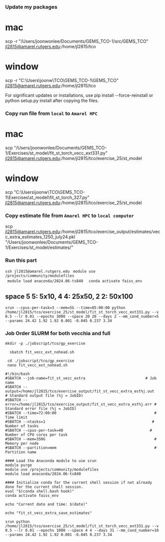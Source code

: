 ### Update my packages
# mac
scp -r "/Users/joonwonlee/Documents/GEMS_TCO-1/src/GEMS_TCO" jl2815@amarel.rutgers.edu:/home/jl2815/tco

# window
scp -r "C:\Users\joonw\TCO\GEMS_TCO-1\GEMS_TCO" jl2815@amarel.rutgers.edu:/home/jl2815/tco 

For significant updates or installations, use pip install --force-reinstall or python setup.py install after copying the files.

### Copy run file from ```local``` to ```Amarel HPC```
# mac

scp "/Users/joonwonlee/Documents/GEMS_TCO-1/Exercises/st_model/fit_st_torch_vecc_ext331.py" jl2815@amarel.rutgers.edu:/home/jl2815/tco/exercise_25/st_model


# window
scp "C:\Users\joonw\TCO\GEMS_TCO-1\Exercises\st_model\fit_st_torch_327.py" jl2815@amarel.rutgers.edu:/home/jl2815/tco/exercise_25/st_model

### Copy estimate file from ```Amarel HPC``` to ```local computer```

scp jl2815@amarel.rutgers.edu:/home/jl2815/tco/exercise_output/estimates/vecc_extra_estimates_1250_july24.pkl "/Users/joonwonlee/Documents/GEMS_TCO-1/Exercises/st_model/estimates/"


### Run this part
```ssh jl2815@amarel.rutgers.edu```
```  module use /projects/community/modulefiles  ```           
```  module load anaconda/2024.06-ts840  ``` 
```  conda activate faiss_env   ```


## space 5 5: 5x10, 4 4: 25x50, 2 2: 50x100

``` srun --cpus-per-task=3 --mem=5G --time=05:00:00 python /home/jl2815/tco/exercise_25/st_model/fit_st_torch_vecc_ext331.py --v 0.5 --lr 0.01 --epochs 3000 --space 20 20 --days 2 --mm_cond_number=5 --params 24.42 1.92 1.92 0.001 -0.045 0.237 3.34   ```


### Job Order SLURM for both vecchia and full
```mkdir -p ./jobscript/tco/gp_exercise```     

```   sbatch fit_vecc_ext_nohead.sh   ```


```  cd ./jobscript/tco/gp_exercise  ```                             
```  nano fit_vecc_ext_nohead.sh  ```        
 

``` 
#!/bin/bash
#SBATCH --job-name=fit_st_vecc_extra                           # Job name
#SBATCH --output=/home/jl2815/tco/exercise_output/fit_st_vecc_extra_est%j.out     # Standard output file (%j = JobID)
#SBATCH --error=/home/jl2815/tco/exercise_output/fit_st_vecc_extra_est%j.err # Standard error file (%j = JobID)
#SBATCH --time=72:00:00                                            # Time limit
#SBATCH --ntasks=1                                                # Number of tasks
#SBATCH --cpus-per-task=40                                       # Number of CPU cores per task
#SBATCH --mem=350G                                                 # Memory per node
#SBATCH --partition=mem                                            # Partition name

#### Load the Anaconda module to use srun 
module purge                                              
module use /projects/community/modulefiles                 
module load anaconda/2024.06-ts840 

#### Initialize conda for the current shell session if not already done for the current shell session.
eval "$(conda shell.bash hook)"
conda activate faiss_env

echo "Current date and time: $(date)"

echo "fit_st_vecc_extra_save_estimates"

srun python /home/jl2815/tco/exercise_25/st_model/fit_st_torch_vecc_ext331.py --v 0.5 --lr 0.01 --epochs 1000 --space 4 4 --days 31 --mm_cond_number=10 --params 24.42 1.92 1.92 0.001 -0.045 0.237 3.34 

```

